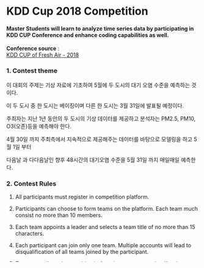 #  KDD Cup 2018 Competition

####  Master Students will learn to analyze time series data by participating in KDD CUP Conference and enhance coding capabilities as well.

 **Conference source** : <br>
 [KDD CUP of Fresh Air - 2018][1]<br>

###  1. Contest theme

 이 대회의 주제는 기상 자료에 기초하여 5월에 두 도시의 대기 오염 수준을 예측하는 것이다.

이 두 도시 중 한 도시는 베이징이며 다른 한 도시는 3월 31일에 발표될 예정이다.

주최자는 지난 1년 동안의 두 도시의 기상 데이터를 제공하고 분석자는 PM2.5, PM10, O3(오존)등을 예측해야 한다.

4월 30일 까지 주최측에서 지속적으로 제공해주는 데이터를 바탕으로 모델링을 하고 5월 1일 부터

다음날 과 다다음날인 향후 48시간의 대기오염 수준을 5월 31일 까지 매일매일 예측한다.

###  2. Contest Rules

1. All participants must register in competition platform.

2. Participants can choose to form teams on the platform. Each team much consist no more than 10 members.

3. Each team appoints a leader and selects a team title of no more than 15 characters.

4. Each participant can join only one team. Multiple accounts will lead to disqualification of all teams joined by the participant.

5. Teams are allowed to combine before the team merge deadline but teams may not split. Combined teams must consist of no more than ten members.

6. Participants are allowed to use open-source codes or tools but are not permitted to use any code or tools that have not been publicly released or authorized.

7. *External data is allowed to use for this competition. However, using external data has to satisfy the following criteria:<br> The external data has to be publicly accessible. You have to post in the competition forum before April 30th on how to access the external data, and provide sample codes in Python. After April 30th, no new external data can be used.*

8. Privately sharing code or data outside of teams is not allowed

9. Teams can submit their prediction results anytime during the completion up to three times a day.

10. The competition organizers reserve the right to update the competition timeline if they deem it necessary.
<br>
총 10 개의 대회규칙이 제시되어 있으며 가장 눈여겨 보아야할 사항은 7번 사항이다.<br>

실제로 주최측에서 제공되는 기상데이터에는 상당히 많은 결측치가 존재한다.

그러므로 더 나은 예측값을 제시하기 위해서는 외부데이터를 활용하는 방안이 필요하다.

실제로 PM10 같은 경우 데이터의 3분의 1 이상이 결측치인 만큼 결측치 추정에는 제한사항이 많기 때문이다.

###  3. Data
총 2개의 csv 파일이 제공되며 공기질 데이터와 기상 데이터가 제공된다.

##### *Air Quality Data*<br>

최근 1년 간의 PM2.5, PM10, NO2, CO, O3 and SO2 의 1시간 단위 데이터가 제공된다.

##### *Weather Data*<br>

Temperature, Pressure, humidity, Wind_speed, Wind_direction, Weather 의 1시간 단위 시계열 데이터가 제공된다.

이러한 각 수치들은 시간별로 도시의 각 구의 측정소에서 따로따로 측정되어 데이터를 제공한다.

데이터에는 상당히 많은 결측치가 존재하며 또한 온도 나 풍속 데이터에서 상당한 이상치 데이터도 있는만큼

각별한 데이터 전처리가 중요한다고 여겨진다.

###  4. Evaluation

주최측은 SMAPE(대칭 평균 절대 오류) 값을 기준으로 평가를 실시한다.

보통 시계열 데이터에서는 MAPE 를 쓰지만 실제값이 0일 때 측정값이 정의되지않는 등 제한 사항이 있는 만큼

본 대회에서는 SMAPE 를 사용한다. 실제값과 예측값의 차이가 0 에 가까울수록 SMAPE 값은 0 에 수렴하게 된다.<br>

최종 점수는 31일 중 SMAPE Score 가 가장 낮은 5일을 제외한 나머지 일수의 평균으로 책정되며

상위 10개 팀이 이 대회 우승 팀으로 선정될 예정이다.


###  5. Issues

대회 게시판에 질의한 결과 베이징도시의 날씨 예측이 아니라 정확히는 베이징에 있는 모든 관측소의 기상을 예측해야한다.

제공된 베이징 기상데이터에는 총 32개의 관측소에서 측정한 기상데이터가 있으며 우리는 모든 관측소 지점의

대기오염 수준을 예측해야한다.


[1]:https://biendata.com/competition/kdd_2018/


